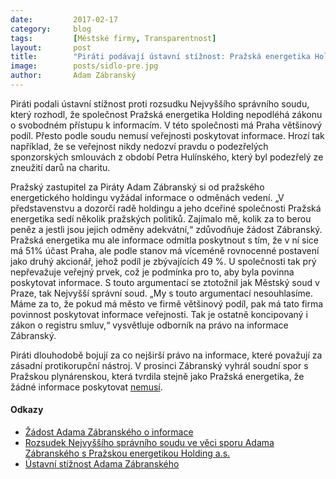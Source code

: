 ```yaml
---
date:         2017-02-17
category:     blog
tags:         [Městské firmy, Transparentnost]
layout:       post
title:        "Piráti podávají ústavní stížnost: Pražská energetika Holding podle nich musí poskytovat informace." 
image:        posts/sidlo-pre.jpg
author:       Adam Zábranský
---
```


Piráti podali ústavní stížnost proti rozsudku Nejvyššího správního soudu, který rozhodl, že společnost Pražská energetika Holding nepodléhá zákonu o svobodném přístupu k informacím. V této společnosti má Praha většinový podíl. Přesto podle soudu nemusí veřejnosti poskytovat informace. Hrozí tak například, že se veřejnost nikdy nedozví pravdu o podezřelých sponzorských smlouvách z období Petra Hulínského, který byl podezřelý ze zneužití darů na charitu. 

Pražský zastupitel za Piráty Adam Zábranský si od pražského energetického holdingu vyžádal informace o odměnách vedení. „V představenstvu a dozorčí radě holdingu a jeho dceřiné společnosti Pražská energetika sedí několik pražských politiků. Zajímalo mě, kolik za to berou peněz a jestli jsou jejich odměny adekvátní,“  zdůvodňuje žádost Zábranský. Pražská energetika mu ale informace odmítla poskytnout s tím, že v ní sice má 51% účast Praha, ale podle stanov má víceméně rovnocenné postavení jako druhý akcionář, jehož podíl je zbývajících 49 %. U společnosti tak prý nepřevažuje veřejný prvek, což je podmínka pro to, aby byla povinna poskytovat informace. S touto argumentací se ztotožnil jak Městský soud v Praze, tak Nejvyšší správní soud. „My s touto argumentací nesouhlasíme. Máme za to, že pokud má město ve firmě většinový podíl, pak má tato firma povinnost poskytovat informace veřejnosti. Tak je ostatně koncipovaný i zákon o registru smluv,“ vysvětluje odborník na právo na informace Zábranský.

Piráti dlouhodobě bojují za co nejširší právo na informace, které považují za zásadní protikorupční nástroj. V prosinci Zábranský vyhrál soudní spor s Pražskou plynárenskou, která tvrdila stejně jako Pražská energetika, že žádné informace poskytovat [nemusí](https://praha.pirati.cz/poskytovani-informaci-mestskymi-firmami.html).

#### Odkazy

* [Žádost Adama Zábranského o informace](https://github.com/pirati-cz/KlubPraha/blob/master/spisy/2015/122-odmeny-v-energetickem-holdingu/1-zadost/main.pdf)
* [Rozsudek Nejvyššího správního soudu ve věci sporu Adama Zábranského s Pražskou energetikou Holding a.s.](https://github.com/pirati-cz/KlubPraha/blob/master/spisy/2015/122-odmeny-v-energetickem-holdingu/10-rozsudek/rozsudek.pdf)
* [Ústavní stížnost Adama Zábranského](https://github.com/pirati-cz/KlubPraha/blob/master/spisy/2015/122-odmeny-v-energetickem-holdingu/11-ustavni-stiznost/ustavni-stiznost.pdf)
